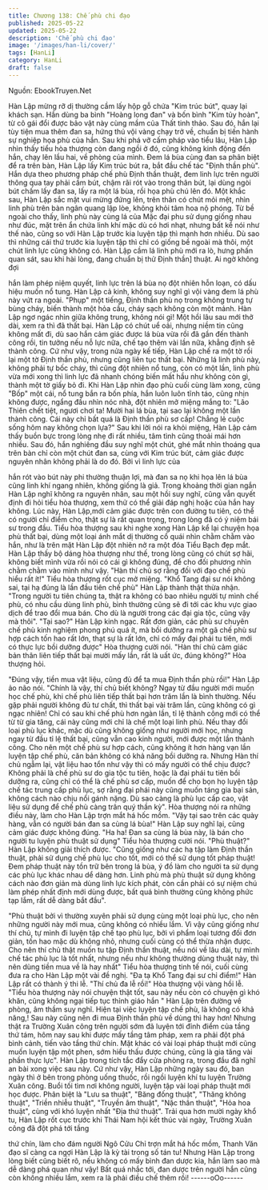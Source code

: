 ```yaml
---
title: Chương 138: Chế phù chi đạo
published: 2025-05-22
updated: 2025-05-22
description: 'Chế phù chi đạo'
image: '/images/han-li/cover/'
tags: [HanLi]
category: HanLi
draft: false
---
```


Nguồn: EbookTruyen.Net

Hàn Lập mừng rỡ dị thường cầm lấy hộp gỗ chứa "Kim trúc bút",
quay lại khách sạn.
Hắn dùng ba bình "Hoàng long đan" và bốn bình "Kim tủy hoàn",
từ cô gái đổi được bảo vật này cùng mầm của Thất tinh thảo. Sau
đó, hắn lại tùy tiện mua thêm đan sa, hứng thú vội vàng chạy trở
về, chuẩn bị tiến hành sự nghiệp họa phù của hắn.
Sau khi phá vỡ cấm pháp vào tiểu lâu, Hàn Lập nhìn thấy tiểu hòa
thượng còn đang ngồi ở đó, cũng không kinh động đến hắn, chạy
lên lầu hai, về phòng của mình.
Đem lá bùa cùng đan sa phân biệt để ra trên bàn, Hàn Lập lấy
Kim trúc bút ra, bắt đầu chế tác "Định thần phù".
Hắn dựa theo phương pháp chế phù Định thần thuật, đem linh lực
trên người thông qua tay phải cầm bút, chậm rãi rót vào trong
thân bút, lại dùng ngòi bút chấm lấy đan sa, lấy ra một lá bùa, rồi
họa phù chú lên đó.
Một khắc sau, Hàn Lập sắc mặt vui mừng đứng lên, trên thân có
chút mỏi mệt, nhìn linh phù trên bàn ngân quang lập lòe, không
khỏi tâm hoa nộ phóng.
Từ bề ngoài cho thấy, linh phù này cùng lá của Mặc đại phu sử
dụng giống nhau như đúc, mặt trên ẩn chứa linh khí mặc dù có
hơi nhạt, nhưng bất kể nói như thế nào, cũng so với Hàn Lập
trước kia luyện tập thì mạnh hơn nhiều. Dù sao thì những cái thứ
trước kia luyện tập thì chỉ có giống bề ngoài mà thôi, một chút linh
lực cũng không có.
Hàn Lập cầm lá linh phù mới ra lò, hưng phấn quan sát, sau khi
hài lòng, đang chuẩn bị thử Định thần] thuật. Ai ngờ không đợi

hắn làm phép niệm quyết, linh lực trên lá bùa nọ đột nhiên hỗn
loạn, có dấu hiệu muốn nổ tung.
Hàn Lập cả kinh, không suy nghĩ gì vội vàng đem lá phù này vứt
ra ngoài.
"Phụp" một tiếng, Định thần phù nọ trong không trung tự bùng
cháy, biến thành một hỏa cầu, cháy sạch không còn một mảnh.
Hàn Lập ngơ ngác nhìn giữa không trung, không nói gì! Một hồi
lâu sau mới thở dài, xem ra thì đã thất bại.
Hàn Lập có chút uể oải, nhưng niềm tin cũng không mất đi, dù
sao hắn cảm giác được lá bùa vừa rồi đã gần đến thành công rồi,
tin tưởng nếu nỗ lực nữa, chế tạo thêm vài lần nữa, khẳng định
sẽ thành công.
Cứ như vậy, trong nửa ngày kế tiếp, Hàn Lập chế ra một tờ rồi lại
một tờ Định thần phù, nhưng cũng liên tục thất bại.
Những lá linh phù này, không phải tự bốc cháy, thì cũng đột nhiên
nổ tung, còn có một lần, linh phù vừa mới xong thì linh lực đã
nhanh chóng biến mất hầu như không còn gì, thành một tờ giấy
bỏ đi.
Khi Hàn Lập nhìn đạo phù cuối cùng làm xong, cũng "Bốp" một
cái, nổ tung bắn ra bốn phía, hắn luôn luôn tĩnh táo, cũng nhịn
không được, ngẩng đầu nhìn nóc nhà, đột nhiên mở miệng mắng
to:
"Lão Thiên chết tiệt, ngươi chơi ta! Mười hai lá bùa, tại sao lại
không một lần thành công. Cái này chỉ bất quá là Định thần phù
sơ cấp! Chẳng lẻ cuộc sống hôm nay không chọn lựa?"
Sau khi lời nói ra khỏi miệng, Hàn Lập cảm thấy buồn bực trong
lòng nhẹ đi rất nhiều, tâm tình cũng thoải mái hơn nhiều.
Sau đó, hắn nghiêng đầu suy nghĩ một chút, ghé mắt nhìn thoáng
qua trên bàn chỉ còn một chút đan sa, cùng với Kim trúc bút, cảm
giác được nguyên nhân không phải là do đó. Bởi vì linh lực của

hắn rót vào bút này phi thường thuận lợi, mà đan sa nọ khi họa
lên lá bùa cũng linh khí ngang nhiên, không giống là giả.
Trong khoảng thời gian ngắn Hàn Lập nghĩ không ra nguyên
nhân, sau một hồi suy nghĩ, cũng vẫn quyết định đi hỏi tiểu hòa
thượng, xem thử có thể giải đáp nghị hoặc của hắn hay không.
Lúc này, Hàn Lập,mới cảm giác được trên con đường tu tiên, có
thể có người chỉ điểm cho, thật sự là rất quan trọng, trong lòng đã
có ý niệm bái sư trong đầu.
Tiểu hòa thượng sau khi nghe xong Hàn Lập kể lại chuyện họa
phù thất bại, dùng một loại ánh mắt dị thường cổ quái nhìn chằm
chằm vào hắn, như là trên mặt Hàn Lập đột nhiên nở ra một đóa
Tiểu Bạch đẹp mắt.
Hàn Lập thấy bộ dáng hòa thượng như thế, trong lòng cũng có
chút sợ hãi, không biết mình vừa rồi nói có cái gì không đúng, để
cho đối phương nhìn chằm chằm vào mình như vậy.
"Hàn thí chủ sợ rằng đối với đạo chế phù hiểu rất ít!" Tiểu hòa
thượng rốt cục mở miệng.
"Khổ Tang đại sư nói không sai, tại hạ đúng là lần đầu tiên chế
phù" Hàn Lập thành thật thừa nhận.
"Trong người tu tiên chúng ta, thật ra không có bao nhiêu người tự
mình chế phù, có nhu cầu dùng linh phù, bình thường cũng sẽ đi
tới các khu vực giao dịch để trao đổi mua bán. Cho dù là người
trong các đại gia tộc, cũng vậy mà thôi".
"Tại sao?" Hàn Lập kinh ngạc.
Rất đơn giản, các phù sư chuyên chế phù kinh nghiệm phong phú
quá ít, mà bồi dưỡng ra một gã chế phù sư hợp cách tốn hao rất
lớn, thạt sự là rất lớn, chỉ có mấy đại phái tu tiên, mới có thực lực
bồi dưỡng được" Hòa thượng cười nói.
"Hàn thí chủ cảm giác bản thân liên tiếp thất bại mười mấy lần, rất
là uất ức, đúng không?" Hòa thượng hỏi.

"Đúng vậy, tiền mua vật liệu, cũng đủ để ta mua Định thần phù
rồi!" Hàn Lập ảo não nói.
"Chính là vậy, thí chủ biết không? Ngay từ đầu người mới muốn
học chế phù, khi chế phù liên tiếp thất bại hơn trăm lần là bình
thường. Nếu gặp phải người không đủ tư chất, thì thất bại vài
trăm lần, cũng không có gì ngạc nhiên! Chỉ có sau khi chế phù
hơn ngàn lần, tỉ lệ thành công mới có thể từ từ gia tăng, cái này
cũng mới chỉ là chế một loại linh phù. Nếu thay đổi loại phù lục
khác, mặc dù cũng không giống như người mới học, nhưng ngay
từ đầu tỉ lệ thất bại, cũng vẫn cao kinh người, mới được một lần
thành công. Cho nên một chế phù sư hợp cách, cũng không ít
hơn hàng vạn lần luyện tập chế phù, căn bản không có khả năng
bồi dưỡng ra. Nhưng Hàn thí chủ ngẫm lại, vật liệu hao tổn như
vậy thì có mấy người có thể chịu được? Không phải là chế phù
sư do gia tộc tu tiên, hoặc là đại phái tu tiên bồi dưỡng ra, cũng
chỉ có thể là chế phù sơ cấp, muốn để cho bọn họ luyện tập chế
tác trung cấp phù lục, sợ rằng đại phái này cũng muốn táng gia
bại sản, không cách nào chịu nổi gánh nặng. Dù sao càng là phù
lục cấp cao, vật liệu sử dụng để chế phù càng trân quý thần kỳ".
Hòa thượng nói ra những điều này, làm cho Hàn Lập trợn mắt há
hốc mồm.
"Vậy tại sao trên các quày hàng, vẫn có người bán đan sa cùng lá
bùa!" Hàn Lập suy nghĩ lại, cũng cảm giác được không đúng.
"Ha ha! Đan sa cùng lá bùa này, là bán cho người tu luyện phù
thuật sử dụng" Tiểu hòa thượng cười nói.
"Phù thuật?" Hàn Lập không giải thích được.
"Cũng giống như các hạ tập làm Định thần thuật, phải sử dụng
chế phù lục cho tốt, mới có thể sử dụng tốt pháp thuật! Đem pháp
thuật này tồn trữ bên trong lá bùa, ý đồ làm cho người ta sử dụng
các phù lục khác nhau dể dàng hơn. Linh phù mà phù thuật sử
dụng không cách nào đơn giản mà dùng linh lực kích phát, còn
cần phải có sự niệm chú làm phép nhất định mới dùng được, bất
quá bình thường cũng không phức tạp lắm, rất dễ dàng bắt đầu".

"Phù thuật bởi vì thường xuyên phải sử dụng cùng một loại phù
lục, cho nên những người này mới mua, cũng không có nhiều
lắm. Vì vậy cũng giống như thí chủ, tự mình đi luyện tập chế tạo
phù lục, bởi vì phẩm loại tương đối đơn giản, tốn hao mặc dù
không nhỏ, nhưng cuối cùng có thể thừa nhận được. Cho nên thí
chủ thật muốn tu tập Định thần thuật, nếu nói về lâu dài, tự mình
chế tác phù lục là tốt nhất, nhưng nếu như không thường dùng
thuật này, thì nên dùng tiền mua về là hay nhất" Tiểu hòa thượng
tinh tế nói, cuối cùng đưa ra cho Hàn Lập một vài đề nghị.
"Đa tạ Khổ Tang đại sư chỉ điểm!" Hàn Lập rất có thành ý thi lễ.
"Thí chủ đa lễ rồi!" Hòa thượng vội vàng hồi lễ.
"Tiểu hòa thượng này nói chuyện thật tốt, sau này nếu còn có
chuyện gì khó khăn, cũng không ngại tiếp tục thỉnh giáo hắn " Hàn
Lập trên đường về phòng, âm thầm suy nghĩ.
Hiện tại việc luyện tập chế phù, là không có khả năng,! Sau này
cũng nên đi mua Định thần phù về dùng thì hay hơn! Nhưng thật
ra Trường Xuân công trên người sớm đã luyện tới đỉnh điểm của
tầng thứ tám, hôm nay sau khi được mấy tầng tâm pháp, xem ra
phải đột phá bình cảnh, tiến vào tầng thứ chín. Mặt khác có vài
loại pháp thuật mới cũng muốn luyện tập một phen, sớm hiểu
thấu được chúng, cũng là gia tăng vài phần thực lực".
Hàn Lập trong tích tắc đẩy cửa phòng ra, trong đầu đã nghĩ an bài
xong việc sau này.
Cứ như vậy, Hàn Lập những ngày sau đó, ban ngày thì ở bên
trong phòng uống thuốc, rồi ngồi luyện khí tu luyện Trường Xuân
công. Buổi tối tìm nơi không người, luyện tập vài loại pháp thuật
mới học được.
Phân biệt là "Lưu sa thuật", "Băng đống thuật", "Thăng không
thuật", "Triền nhiễu thuật", "Truyền âm thuật", "Nặc thân thuật",
"Hỏa hoa thuật", cùng với khó luyện nhất "Địa thứ thuật".
Trải qua hơn mười ngày khổ tu, Hàn Lập rốt cục trước khi Thái
Nam hội kết thúc vài ngày, Trường Xuân công đã đột phá tới tầng

thứ chín, làm cho đám người Ngô Cửu Chỉ trợn mắt há hốc mồm,
Thanh Văn đạo sĩ càng ca ngợi Hàn Lập là kỳ tài trong số tán tu!
Nhưng Hàn Lập trong lòng biết cũng biết rõ, nếu không có mấy
bình đan dược kia, hắn làm sao mà dễ dàng phá quan như vậy!
Bất quá nhắc tới, đan dược trên người hắn cũng còn không nhiều
lắm, xem ra là phải điều chế thêm rồi!
------oOo------
